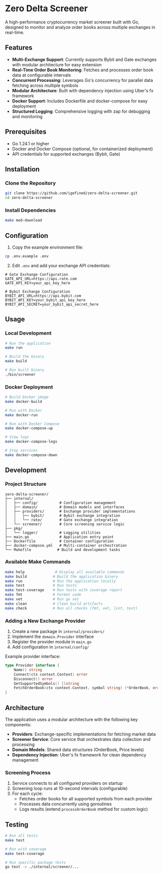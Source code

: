 # Zero Delta Screener

A high-performance cryptocurrency market screener built with Go, designed to monitor and analyze order books across multiple exchanges in real-time.

## Features

- **Multi-Exchange Support**: Currently supports Bybit and Gate exchanges with modular architecture for easy extension
- **Real-Time Order Book Monitoring**: Fetches and processes order book data at configurable intervals
- **Concurrent Processing**: Leverages Go's concurrency for parallel data fetching across multiple symbols
- **Modular Architecture**: Built with dependency injection using Uber's fx framework
- **Docker Support**: Includes Dockerfile and docker-compose for easy deployment
- **Structured Logging**: Comprehensive logging with zap for debugging and monitoring

## Prerequisites

- Go 1.24.1 or higher
- Docker and Docker Compose (optional, for containerized deployment)
- API credentials for supported exchanges (Bybit, Gate)

## Installation

### Clone the Repository

```bash
git clone https://github.com/igefined/zero-delta-screener.git
cd zero-delta-screener
```

### Install Dependencies

```bash
make mod-download
```

## Configuration

1. Copy the example environment file:
```bash
cp .env.example .env
```

2. Edit `.env` and add your exchange API credentials:
```env
# Gate Exchange Configuration
GATE_API_URL=https://api.rate.com
GATE_API_KEY=your_api_key_here

# Bybit Exchange Configuration
BYBIT_API_URL=https://api.bybit.com
BYBIT_API_KEY=your_bybit_api_key_here
BYBIT_API_SECRET=your_bybit_api_secret_here
```

## Usage

### Local Development

```bash
# Run the application
make run

# Build the binary
make build

# Run built binary
./bin/screener
```

### Docker Deployment

```bash
# Build Docker image
make docker-build

# Run with Docker
make docker-run

# Run with Docker Compose
make docker-compose-up

# View logs
make docker-compose-logs

# Stop services
make docker-compose-down
```

## Development

### Project Structure

```
zero-delta-screener/
├── internal/
│   ├── config/          # Configuration management
│   ├── domain/          # Domain models and interfaces
│   ├── providers/       # Exchange provider implementations
│   │   ├── bybit/       # Bybit exchange integration
│   │   └── rate/        # Gate exchange integration
│   └── screener/        # Core screening service logic
├── pkg/
│   └── logger/          # Logging utilities
├── main.go              # Application entry point
├── Dockerfile           # Container configuration
├── docker-compose.yml   # Multi-container orchestration
└── Makefile            # Build and development tasks
```

### Available Make Commands

```bash
make help              # Display all available commands
make build            # Build the application binary
make run              # Run the application locally
make test             # Run tests
make test-coverage    # Run tests with coverage report
make fmt              # Format code
make vet              # Run go vet
make clean            # Clean build artifacts
make check            # Run all checks (fmt, vet, lint, test)
```

### Adding a New Exchange Provider

1. Create a new package in `internal/providers/`
2. Implement the `domain.Provider` interface
3. Register the provider module in `main.go`
4. Add configuration in `internal/config/`

Example provider interface:
```go
type Provider interface {
    Name() string
    Connect(ctx context.Context) error
    Disconnect() error
    GetSupportedSymbols() []string
    FetchOrderBook(ctx context.Context, symbol string) (*OrderBook, error)
}
```

## Architecture

The application uses a modular architecture with the following key components:

- **Providers**: Exchange-specific implementations for fetching market data
- **Screener Service**: Core service that orchestrates data collection and processing
- **Domain Models**: Shared data structures (OrderBook, Price levels)
- **Dependency Injection**: Uber's fx framework for clean dependency management

### Screening Process

1. Service connects to all configured providers on startup
2. Screening loop runs at 10-second intervals (configurable)
3. For each cycle:
   - Fetches order books for all supported symbols from each provider
   - Processes data concurrently using goroutines
   - Logs results (extend `processOrderBook` method for custom logic)

## Testing

```bash
# Run all tests
make test

# Run with coverage
make test-coverage

# Run specific package tests
go test -v ./internal/screener/...
```